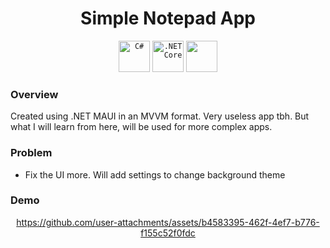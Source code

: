 <div align="center">

# Simple Notepad App

    
</div>

<div align="center">
	<code><img width="50" src="https://user-images.githubusercontent.com/25181517/121405384-444d7300-c95d-11eb-959f-913020d3bf90.png" alt="C#" title="C#"/></code>
	<code><img width="50" src="https://user-images.githubusercontent.com/25181517/121405754-b4f48f80-c95d-11eb-8893-fc325bde617f.png" alt=".NET Core" title=".NET Core"/></code>
  <code><img width=50 src=https://github.com/user-attachments/assets/c3760a22-1c75-440c-bf23-8eff5c7c1fa1 /></code>
  
</div>

### Overview

Created using .NET MAUI in an MVVM format. Very useless app tbh. But what I will learn from here, will be used for more complex apps.



### Problem

* Fix the UI more. Will add settings to change background theme



### Demo

<div align="center">



https://github.com/user-attachments/assets/b4583395-462f-4ef7-b776-f155c52f0fdc


    
</div>



